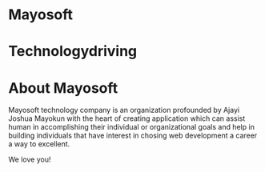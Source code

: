 # Mayosoft

# Technologydriving

# About Mayosoft

Mayosoft technology company is an organization profounded by Ajayi Joshua Mayokun with the heart of creating application which can assist human in accomplishing their individual or organizational goals and help in building individuals that have interest in chosing web development a career a way to excellent.

We love you!
